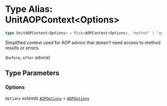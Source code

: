 # Type Alias: UnitAOPContext\<Options\>

```ts
type UnitAOPContext<Options> = Pick<AOPContext<Options>, "method" | "options">;
```

Simplified context used for AOP advice that doesn't need access to
method results or errors.

(`before`, `after` advice)

## Type Parameters

### Options

`Options` *extends* [`AOPOptions`](AOPOptions.md) = [`AOPOptions`](AOPOptions.md)

